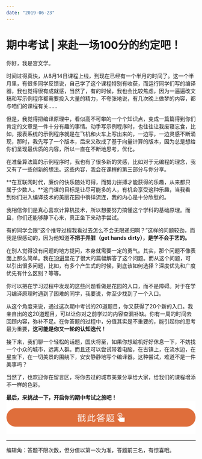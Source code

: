 ```yaml
---
date: "2019-06-23"
---  
```

      
# 期中考试 |  来赴一场100分的约定吧！
你好，我是宫文学。

时间过得真快，从8月14日课程上线，到现在已经有一个半月的时间了。这一个半月里，有很多同学反馈说，自己学了这个课程特别有收获，而运行同学们写的编译器，我也觉得很有成就感，当然了，有的时候，我也会比较焦虑，因为一遍遍改文稿和写示例程序都需要投入大量的精力，不夸张地说，有几次晚上做梦的内容，都与咱们的课程有关……

但是，我觉得把编译原理中，看似高不可攀的一个个知识点，变成一篇篇得到你们肯定的文章是一件十分有趣的事情。动手写示例程序时，也往往让我废寝忘食，比如，报表系统的示例程序就是在飞机和火车上写出来的，一边写，一边灵感不断涌现，那时，我先写了一个版本，后来又改成了基于向量计算的版本，因为总是想给你们呈现最优质的内容，所以一直在不断地思考，优化。

在准备算法篇的示例程序时，我也有了很多新的灵感，比如对于元编程的理念，我又有了一些创新的想法。这些内容，我会在课程的第三部分与你分享。

**在互联网时代，廉价的快乐随处可得，而努力拼搏才能获得的乐趣，从来都只属于少数人。**这门课的目标是让尽可能多的人，有机会享受这种乐趣，当我看到你们进入编译技术的美丽花园中徜徉流连，我的内心是十分欣慰的。

我相信你们是真心喜欢计算机技术，所以想要努力搞懂这个学科的基础原理。而且，你们还能够静下心来，真正坐下来动手尝试。

<!-- [[[read_end]]] -->

有的同学会跟“这个推导过程我看过去怎么不会无限递归啊？”这样的问题较劲，而我是很感动的，因为他知道**不把手弄脏（get hands dirty），是学不会手艺的。**

在别人觉得没有问题的地方提问，本身就需要一定的勇气。其实，那个问题不像表面上那么简单。我在[19讲](https://time.geekbang.org/column/article/140740)里花了很大的篇幅解答了这个问题。而从这个问题，可以引出很多问题，比如，有多个产生式的时候，到底该如何选择？深度优先和广度优先有什么区别？等等。

你可以把在学习过程中发现的这些问题看做是花园的入口，而不是障碍。对于在学习编译原理时遇到了困难的同学，我要说，你至少找到了一个入口。

从这个角度来说，通过这次期中考试的20道题目，你又获得了20个新的入口。我亲自出的这20道题目，可以让你对之前学过的内容查漏补缺。你有一周的时间去回顾内容，弥补不足。在你答题的过程中，分值其实是不重要的，能引起你的思考最为重要，**这可能是你又一轮的认知迭代！**

接下来，我们聊一个轻松的话题，国庆将至，如果你想趁机好好休息一下，不妨找一个小众的城市，远离人群。而且还可以尝试带着电脑，在古镇上，在流水边，在星空下，在一切美景的围绕下，安安静静地写个编译器。这种尝试，难道不是一件美事吗？

当然了，也欢迎你在留言区，将你去过的城市美景分享给大家，给我们的课程增添不一样的色彩。

**最后，来挑战一下，开启你的期中考试之旅吧！**  
[![](./httpsstatic001geekbangorgresourceimage28a428d1be62669b4f3cc01c36466bf811a4.png)](http://time.geekbang.org/quiz/intro?act_id=52&exam_id=57)

* * *

编辑角：答题不限次数，但分值以第一次为准，答题前三名，有惊喜哦。
